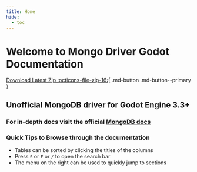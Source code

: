 ```yaml
---
title: Home
hide:
  - toc
---
```


# Welcome to Mongo Driver Godot Documentation

[Download Latest Zip :octicons-file-zip-16:](https://github.com/3ddelano/mongo-driver-godot/archive/refs/heads/main.zip){ .md-button .md-button--primary  }
<!-- [View in AssetLib :material-store:](){ .md-button } -->

## Unofficial MongoDB driver for Godot Engine 3.3+

### For in-depth docs visit the official [MongoDB docs](https://docs.mongodb.com/manual/introduction/)

### Quick Tips to Browse through the documentation

- Tables can be sorted by clicking the titles of the columns
- Press `S` or `F` or `/` to open the search bar
- The menu on the right can be used to quickly jump to sections